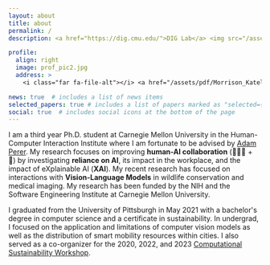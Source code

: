 ```yaml
---
layout: about
title: about
permalink: /
description: <a href="https://dig.cmu.edu/">DIG Lab</a> <img src="/assets/img/DIG-light.svg" height=30px/> @ Carnegie Mellon University. 

profile:
  align: right
  image: prof_pic2.jpg
  address: >
    <i class="far fa-file-alt"></i> <a href="/assets/pdf/Morrison_Katelyn_Resume.pdf">Current Resume</a>

news: true  # includes a list of news items
selected_papers: true # includes a list of papers marked as "selected={true}"
social: true  # includes social icons at the bottom of the page
---
```


I am a third year Ph.D. student at Carnegie Mellon University in the Human-Computer Interaction Institute where I am fortunate to be advised by [Adam Perer](https://perer.org/). My research focuses on improving **human-AI collaboration** (👩🏻‍💼 + 🤖) by investigating **reliance on AI**, its impact in the workplace, and the impact of eXplainable AI (**XAI**). My recent research has focused on interactions with **Vision-Language Models** in wildlife conservation and medical imaging. My research has been funded by the NIH and the Software Engineering Institute at Carnegie Mellon University. 

I graduated from the University of Pittsburgh in May 2021 with a bachelor's degree in computer science and a certificate in sustainability. In undergrad, I focused on the application and limitations of computer vision models as well as the distribution of smart mobility resources within cities. I also served as a co-organizer for the 2020, 2022, and 2023 [Computational Sustainability Workshop](http://www.compsust.net/compsust-2023/). 